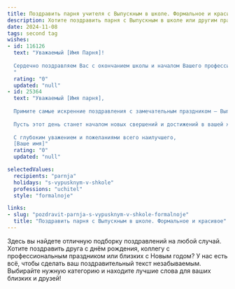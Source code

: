```yaml
---
title: Поздравить парня учителя с Выпускным в школе. Формальное и красивое
description: Хотите поздравить парня с Выпускным в школе или другим праздником? Наш ИИ создаст незабываемое поздравление, а вы обязательно выделитесь среди других.  
date: 2024-11-08
tags: second tag
wishes:
- id: 116126
  text: "Уважаемый [Имя Парня]!
  
  Сердечно поздравляем Вас с окончанием школы и началом Вашего профессионального пути!  Пусть Ваш труд,  как учителя,  будет востребован и принесёт Вам удовлетворение и признание.  Желаем Вам успехов в нелёгкой, но благородной профессии,  терпения, мудрости и вдохновения!  Пусть каждый день работы будет наполнен радостью от общения с учениками и  успехами Ваших воспитанников.
  "
  rating: "0"
  updated: "null"
- id: 25364
  text: "Уважаемый [Имя парня],
  
  Примите самые искренние поздравления с замечательным праздником — Выпускным вечером! Этот день стал возможен благодаря вашему усердию, трудолюбию и непоколебимой решимости преодолеть все препятствия. Как учитель, я не могу не восхищаться вашим стремлением к знаниям и вашим прилежанием.
  
  Пусть этот день станет началом новых свершений и достижений в вашей жизни. Желаю вам успехов в дальнейшем пути, крепкого здоровья и неиссякаемой энергии. Помните, что каждый шаг, который вы делаете, приближает вас к вашим мечтам.
  
  С глубоким уважением и пожеланиями всего наилучшего,
  [Ваше имя]"
  rating: "0"
  updated: "null"

selectedValues:
  recipients: "parnja"
  holidays: "s-vypusknym-v-shkole"
  professions: "uchitel"
  style: "formalnoje"

links:
- slug: "pozdravit-parnja-s-vypusknym-v-shkole-formalnoje"
  title: "Поздравить парня с Выпускным в школе. Формальное и красивое"
---
```


Здесь вы найдете отличную подборку поздравлений на любой случай.
Хотите поздравить друга с днём рождения, коллегу с профессиональным праздником или близких с Новым годом? У нас есть всё, чтобы сделать ваш поздравительный текст незабываемым. Выбирайте нужную категорию и находите лучшие слова для ваших близких и друзей!
